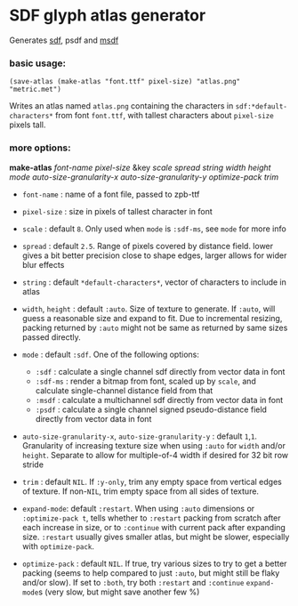 # SDF glyph atlas generator

Generates [sdf](https://steamcdn-a.akamaihd.net/apps/valve/2007/SIGGRAPH2007_AlphaTestedMagnification.pdf), psdf and [msdf](https://github.com/Chlumsky/msdfgen/files/3050967/thesis.pdf)

### basic usage:

`(save-atlas (make-atlas "font.ttf" pixel-size) "atlas.png" "metric.met")`

Writes an atlas named `atlas.png` containing the characters in
`sdf:*default-characters*` from font `font.ttf`, with tallest
characters about `pixel-size` pixels tall.

### more options:

__make-atlas__ *font-name pixel-size* &key *scale spread string width height mode auto-size-granularity-x auto-size-granularity-y optimize-pack trim*

* `font-name` : name of a font file, passed to zpb-ttf

* `pixel-size` : size in pixels of tallest character in font

* `scale` : default `8`. Only used when `mode` is `:sdf-ms`, see `mode` for more info

* `spread` : default `2.5`. Range of pixels covered by distance field. lower gives a bit better precision close to shape edges, larger allows for wider blur effects

* `string` : default `*default-characters*`, vector of characters to include in atlas

* `width`, `height` : default `:auto`. Size of texture to generate. If `:auto`, will guess a reasonable size and expand to fit. Due to incremental resizing, packing returned by `:auto` might not be same as returned by same sizes passed directly.

* `mode` : default `:sdf`. One of the following options:

    * `:sdf` : calculate a single channel sdf directly from vector data in font
    * `:sdf-ms` : render a bitmap from font, scaled up by `scale`, and calculate single-channel distance field from that
    * `:msdf` : calculate a multichannel sdf directly from vector data in font
    * `:psdf` : calculate a single channel signed pseudo-distance field directly from vector data in font

* `auto-size-granularity-x`, `auto-size-granularity-y` : default `1`,`1`. Granularity of increasing texture size when using `:auto` for `width` and/or `height`. Separate to allow for multiple-of-4 width if desired for 32 bit row stride

* `trim` : default `NIL`. If `:y-only`, trim any empty space from vertical edges of texture. If non-`NIL`, trim empty space from all sides of texture.

* `expand-mode`: default `:restart`. When using `:auto` dimensions or
  `:optimize-pack t`, tells whether to `:restart` packing from scratch
  after each increase in size, or to `:continue` with current pack
  after expanding size. `:restart` usually gives smaller atlas, but
  might be slower, especially with `optimize-pack`.

* `optimize-pack` : default `NIL`. If true, try various sizes to try
  to get a better packing (seems to help compared to just `:auto`, but
  might still be flaky and/or slow). If set to `:both`, try both
  `:restart` and `:continue` `expand-mode`s (very slow, but might save
  another few %)
